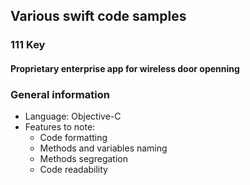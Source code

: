 ## Various swift code samples 

### 111 Key

#### Proprietary enterprise app for wireless door openning 

### General information

* Language: Objective-C
* Features to note:
    * Code formatting
    * Methods and variables naming
    * Methods segregation
    * Code readability
